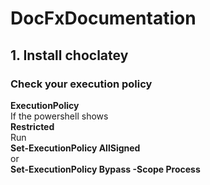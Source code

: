 # DocFxDocumentation
## 1. Install choclatey
### Check your execution policy 
**ExecutionPolicy** <br />
If the powershell shows <br />
**Restricted** <br />
Run <br />
**Set-ExecutionPolicy AllSigned** <br />
or <br />
**Set-ExecutionPolicy Bypass -Scope Process**

